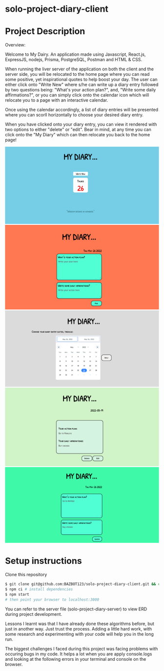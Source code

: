 # solo-project-diary-client


# Project Description

Overview:

Welcome to My Dairy. An application made using Javascript, React.js, ExpressJS, nodejs, Prisma, PostgreSQL, Postman and HTML & CSS.

When running the liver server of the application on both the client and the server side, you will be relocated to the home page where you can read some positive, yet inspirational quotes to help boost your day. The user can either click onto "Write New" where s/he can write up a diary entry followed by two questions being: "What's your action plan?", and, "Write some daily affirmations?", or you can simply click onto the calendar icon which will relocate you to a page with an interactive calendar. 

Once using the calendar accordingly, a list of diary entries will be presented where you can scorll horizontally to choose your desired diary entry. 

When you have clicked onto your diary entry, you can view it rendered with two options to either "delete" or "edit". Bear in mind, at any time you can click onto the "My Diary" which can then relocate you back to the home page!


![home page](./pictures/1.png)
![add mew diary entry](./pictures/2.png)
![calendar page](./pictures/3.png)
![view diary entry](./pictures/4.png)
![edit diary entry](./pictures/5.png)

# Setup instructions

Clone this repository

```sh
$ git clone git@github.com:BAZBOT123/solo-project-diary-client.git && cd team-dev-client
$ npm ci # install dependencies
$ npm start
# then point your browser to localhost:3000
```

You can refer to the server file (solo-project-diary-server) to view ERD during project development.

Lessons I learnt was that I have already done these algorithms before, but just in another way. Just trust the process. Adding a little hard work, with some research and experimenting with your code will help you in the long run.

The biggest challenges I faced during this project was facing problems with occuring bugs in my code. It helps a lot when you are apply console.logs and looking at the following errors in your terminal and console on the browser.
